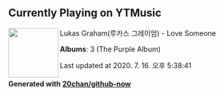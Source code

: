 ## Currently Playing on YTMusic

[<img align="left" width="100" src="https://lh3.googleusercontent.com/AQrehECHg2yRxN3U1RKhHksrcaY3GeC6-Vv8vr9hh2FDPhDgcVsRag_hfvuHdN0rxSfcJiQrV1vjAfA">](https://music.youtube.com/channel/UCl6-24cszKqIYLkBzo02XzQ)

Lukas Graham(루카스 그레이엄) - Love Someone

**Albums**: 3 (The Purple Album)

Last updated at 2020. 7. 16. 오후 5:38:41

#### Generated with [20chan/github-now](https://github.com/20chan/github-now)


<!--
**20chan/20chan** is a ✨ _special_ ✨ repository because its `README.md` (this file) appears on your GitHub profile.

Here are some ideas to get you started:

- 🔭 I’m currently working on ...
- 🌱 I’m currently learning ...
- 👯 I’m looking to collaborate on ...
- 🤔 I’m looking for help with ...
- 💬 Ask me about ...
- 📫 How to reach me: ...
- 😄 Pronouns: ...
- ⚡ Fun fact: ...
-->
